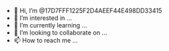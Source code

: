 - 👋 Hi, I’m @17D7FFF1225F2D4AEEF44E498DD33415
- 👀 I’m interested in ...
- 🌱 I’m currently learning ...
- 💞️ I’m looking to collaborate on ...
- 📫 How to reach me ...

<!---
17D7FFF1225F2D4AEEF44E498DD33415/17D7FFF1225F2D4AEEF44E498DD33415 is a ✨ special ✨ repository because its `README.md` (this file) appears on your GitHub profile.
You can click the Preview link to take a look at your changes.
--->
